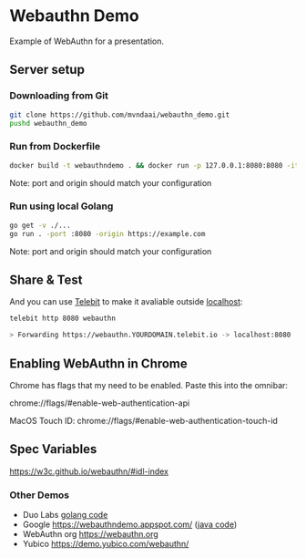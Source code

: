 # Webauthn Demo

Example of WebAuthn for a presentation.

## Server setup

### Downloading from Git

```bash
git clone https://github.com/mvndaai/webauthn_demo.git
pushd webauthn_demo
```

### Run from Dockerfile

```bash
docker build -t webauthndemo . && docker run -p 127.0.0.1:8080:8080 -it webauthndemo -port :8080 -origin https://example.com
```

Note: port and origin should match your configuration

### Run using local Golang

```bash
go get -v ./...
go run . -port :8080 -origin https://example.com
```
Note: port and origin should match your configuration

## Share & Test

And you can use [Telebit](https://telebit.cloud/) to make it avaliable outside [localhost](http://localhost:8080/):

```bash
telebit http 8080 webauthn

> Forwarding https://webauthn.YOURDOMAIN.telebit.io -> localhost:8080
```

## Enabling WebAuthn in Chrome

Chrome has flags that my need to be enabled. Paste this into the omnibar:

chrome://flags/#enable-web-authentication-api

MacOS Touch ID:
chrome://flags/#enable-web-authentication-touch-id

## Spec Variables

https://w3c.github.io/webauthn/#idl-index

### Other Demos

* Duo Labs  [golang code](https://github.com/duo-labs/webauthn)
* Google https://webauthndemo.appspot.com/ ([java code](https://github.com/google/webauthndemo))
* WebAuthn org https://webauthn.org
* Yubico https://demo.yubico.com/webauthn/
